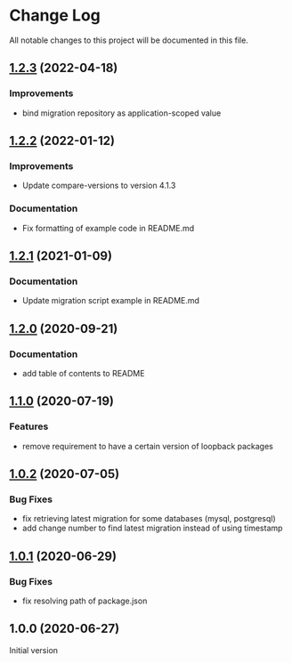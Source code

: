 # Change Log

All notable changes to this project will be documented in this file.

## [1.2.3](https://github.com/nflaig/loopback4-migration/compare/v1.2.2...v1.2.3) (2022-04-18)

### Improvements

* bind migration repository as application-scoped value




## [1.2.2](https://github.com/nflaig/loopback4-migration/compare/v1.2.1...v1.2.2) (2022-01-12)

### Improvements

* Update compare-versions to version 4.1.3

### Documentation

* Fix formatting of example code in README.md




## [1.2.1](https://github.com/nflaig/loopback4-migration/compare/v1.2.0...v1.2.1) (2021-01-09)

### Documentation

* Update migration script example in README.md




## [1.2.0](https://github.com/nflaig/loopback4-migration/compare/v1.1.0...v1.2.0) (2020-09-21)

### Documentation

* add table of contents to README




## [1.1.0](https://github.com/nflaig/loopback4-migration/compare/v1.0.2...v1.1.0) (2020-07-19)

### Features

* remove requirement to have a certain version of loopback packages




## [1.0.2](https://github.com/nflaig/loopback4-migration/compare/v1.0.1...v1.0.2) (2020-07-05)

### Bug Fixes

* fix retrieving latest migration for some databases (mysql, postgresql)
* add change number to find latest migration instead of using timestamp




## [1.0.1](https://github.com/nflaig/loopback4-migration/compare/v1.0.0...v1.0.1) (2020-06-29)

### Bug Fixes

* fix resolving path of package.json




## 1.0.0 (2020-06-27)

Initial version
